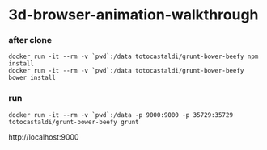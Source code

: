 # 3d-browser-animation-walkthrough

### after clone

    docker run -it --rm -v `pwd`:/data totocastaldi/grunt-bower-beefy npm install
    docker run -it --rm -v `pwd`:/data totocastaldi/grunt-bower-beefy bower install

### run

    docker run -it --rm -v `pwd`:/data -p 9000:9000 -p 35729:35729 totocastaldi/grunt-bower-beefy grunt

http://localhost:9000


